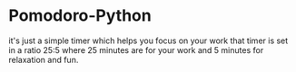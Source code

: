 # Pomodoro-Python
it's just a simple timer which helps you focus on your work that timer is set in a ratio 25:5 where 25 minutes are for your work and 5 minutes for relaxation and fun.
